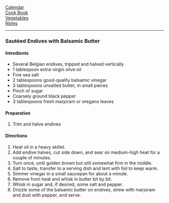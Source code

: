 [Calendar]()    
[Cook Book]()   
[Vegetables]()   
[Notes]()   

-----    

### Sautéed Endives with Balsamic Butter    

#### Intredients    
* Several Belgian endives, tripped and halved vertically     
* 1 tablespoon extra-virgin olive oil    
* Fine sea salt    
* 2 tablespoons good-quality balsamic vinegar    
* 3 tablespoons unsalted butter, in small pieces    
* Pinch of sugar    
* Coarsely ground black pepper    
* 3 tablespoons fresh marjoram or oregano leaves    


#### Preparation    
1. Trim and halve endives    

#### Directions   
1. Heat oil in a heavy skillet.
2. Add endive halves, cut side down, and sear on medium-high heat for a couple of minutes.
3. Turn once, until golden brown but still somewhat firm in the middle.
4. Salt to taste, transfer to a serving dish and tent with foil to keep warm.
5. Simmer vinegar in a small saucepan for about a minute.
6. Remove from heat and whisk in butter bit by bit.
7. Whisk in sugar and, if desired, some salt and pepper.
8. Drizzle some of the balsamic butter on endives, strew with marjoram and dust with pepper, and serve.   
